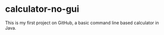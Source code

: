 # calculator-no-gui
This is my first project on GitHub, a basic command line based calculator in Java.
